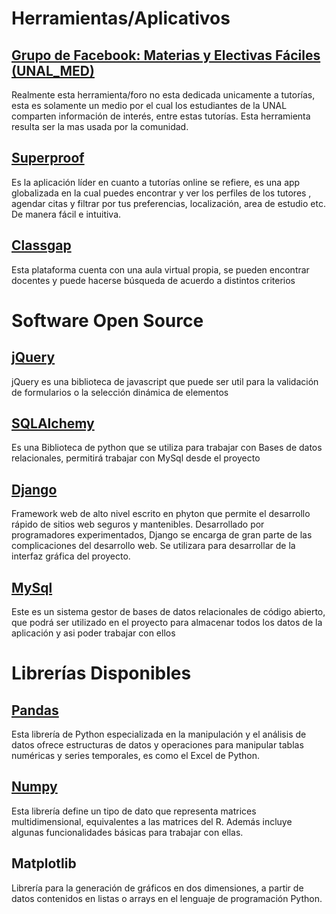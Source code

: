 # Herramientas/Aplicativos

## [Grupo de Facebook: Materias y Electivas Fáciles (UNAL_MED)](https://www.facebook.com/groups/149144201830763)
Realmente esta herramienta/foro no esta dedicada unicamente a tutorías, esta es solamente un medio por el cual los estudiantes de la UNAL 
comparten información de interés, entre estas tutorías.
Esta herramienta resulta ser la mas usada por la comunidad.

## [Superproof](https://www.superprof.co)
Es la aplicación líder en cuanto a tutorías online se refiere, es una app globalizada en la cual puedes encontrar y ver los perfiles de los tutores , agendar citas y filtrar por tus preferencias, localización, area de estudio etc. De manera fácil e intuitiva. 

## [Classgap](https://www.classgap.com/es-co)
Esta plataforma cuenta con una aula virtual propia, se pueden encontrar docentes y puede hacerse búsqueda de acuerdo a distintos criterios

# Software Open Source
## [jQuery](https://jquery.com)
jQuery es una biblioteca de javascript que puede ser util para la validación de formularios o la selección dinámica de elementos

## [SQLAlchemy](https://www.sqlalchemy.org)
Es una Biblioteca de python que se utiliza para trabajar con Bases de datos relacionales, permitirá trabajar con MySql desde el proyecto

## [Django](https://www.djangoproject.com)
Framework web de alto nivel escrito en phyton que permite el desarrollo rápido de sitios web seguros y mantenibles. Desarrollado por 
programadores experimentados, Django se encarga de gran parte de las complicaciones del desarrollo web.
Se utilizara para desarrollar de la interfaz gráfica del proyecto.

## [MySql](https://www.mysql.com)
Este es un sistema gestor de bases de datos relacionales de código abierto, que podrá ser utilizado en el proyecto para almacenar todos los datos de la aplicación y asi poder trabajar con ellos

# Librerías Disponibles
## [Pandas](https://pandas.pydata.org)
Esta librería de Python especializada en la manipulación y el análisis de datos ofrece estructuras de datos y operaciones para manipular 
tablas numéricas y series temporales, es como el Excel de Python.
## [Numpy](https://numpy.org)
Esta librería define un tipo de dato que representa matrices multidimensional, equivalentes a las matrices del R. Además incluye
algunas funcionalidades básicas para trabajar con ellas.
## Matplotlib
Librería para la generación de gráficos en dos dimensiones, a partir de datos contenidos en listas o arrays en el lenguaje de programación 
Python.
